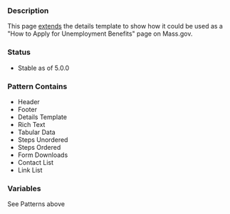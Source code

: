### Description
This page [extends](https://twig.symfony.com/doc/2.x/tags/extends.html) the details template to show how it could be used as a "How to Apply for Unemployment Benefits" page on Mass.gov.

### Status
* Stable as of 5.0.0

### Pattern Contains
* Header
* Footer
* Details Template
* Rich Text
* Tabular Data
* Steps Unordered
* Steps Ordered
* Form Downloads
* Contact List
* Link List

### Variables
See Patterns above
